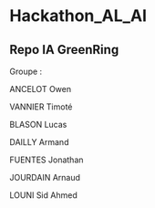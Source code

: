 # Hackathon_AL_AI
 
## Repo IA GreenRing

Groupe : 

ANCELOT Owen

VANNIER Timoté

BLASON Lucas

DAILLY Armand

FUENTES Jonathan

JOURDAIN Arnaud

LOUNI Sid Ahmed
